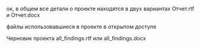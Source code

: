 ок, в общем все детали о проекте находятся в двух вариантах Отчет.rtf  и  Отчет.docx

файлы использовавшиеся в проекте в открытом доступе 

Черновик проекта  all_findings.rtf   или  all_findings.docx